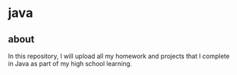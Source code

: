 # java

## about
In this repository, I will upload all my homework and projects that I complete in Java as part of my high school learning.
